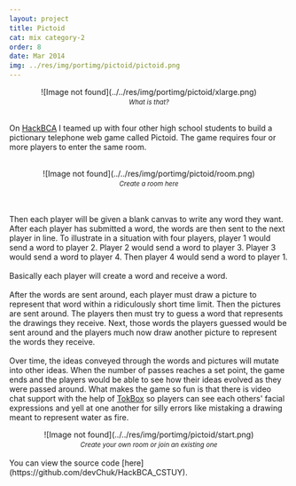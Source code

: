 ```yaml
---
layout: project
title: Pictoid
cat: mix category-2
order: 8
date: Mar 2014
img: ../res/img/portimg/pictoid/pictoid.png
---
```


<center>![Image not found](../../res/img/portimg/pictoid/xlarge.png)
<div><small><i>What is that?</i></small></div></center><br>

On [HackBCA](http://hackbca.com/) I teamed up with four other high school students to build a pictionary telephone web game called Pictoid. The game requires four or more players to enter the same room.

<br>
<center>![Image not found](../../res/img/portimg/pictoid/room.png)
<div><small><i>Create a room here</i></small></div></center><br><br>

Then each player will be given a blank canvas to write any word they want. After each player has submitted a word, the words are then sent to the next player in line. To illustrate in a situation with four players, player 1 would send a word to player 2. Player 2 would send a word to player 3. Player 3 would send a word to player 4. Then player 4 would send a word to player 1.
<br><br>
Basically each player will create a word and receive a word.
<br><br>
After the words are sent around, each player must draw a picture to represent that word within a ridiculously short time limit. Then the pictures are sent around. The players then must try to guess a word that represents the drawings they receive. Next, those words the players guessed would be sent around and the players much now draw another picture to represent the words they receive.
<br><br>
Over time, the ideas conveyed through the words and pictures will mutate into other ideas. When the number of passes reaches a set point, the game ends and the players would be able to see how their ideas evolved as they were passed around. What makes the game so fun is that there is video chat support with the help of [TokBox](https://tokbox.com/) so players can see each others' facial expressions and yell at one another for silly errors like mistaking a drawing meant to represent water as fire.
<br>
<center>![Image not found](../../res/img/portimg/pictoid/start.png)
<div><small><i>Create your own room or join an existing one</i></small></div></center><br>
You can view the source code [here](https://github.com/devChuk/HackBCA_CSTUY).
